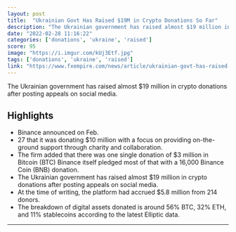 ```yaml
---
layout: post
title:  "Ukrainian Govt Has Raised $19M in Crypto Donations So Far"
description: "The Ukrainian government has raised almost $19 million in crypto donations after posting appeals on social media."
date: "2022-02-28 11:16:22"
categories: ['donations', 'ukraine', 'raised']
score: 95
image: "https://i.imgur.com/kUj3Etf.jpg"
tags: ['donations', 'ukraine', 'raised']
link: "https://www.fxempire.com/news/article/ukrainian-govt-has-raised-19m-in-crypto-donations-so-far-915264"
---
```


The Ukrainian government has raised almost $19 million in crypto donations after posting appeals on social media.

## Highlights

- Binance announced on Feb.
- 27 that it was donating $10 million with a focus on providing on-the-ground support through charity and collaboration.
- The firm added that there was one single donation of $3 million in Bitcoin (BTC) Binance itself pledged most of that with a 16,000 Binance Coin (BNB) donation.
- The Ukrainian government has raised almost $19 million in crypto donations after posting appeals on social media.
- At the time of writing, the platform had accrued $5.8 million from 214 donors.
- The breakdown of digital assets donated is around 56% BTC, 32% ETH, and 11% stablecoins according to the latest Elliptic data.

---
